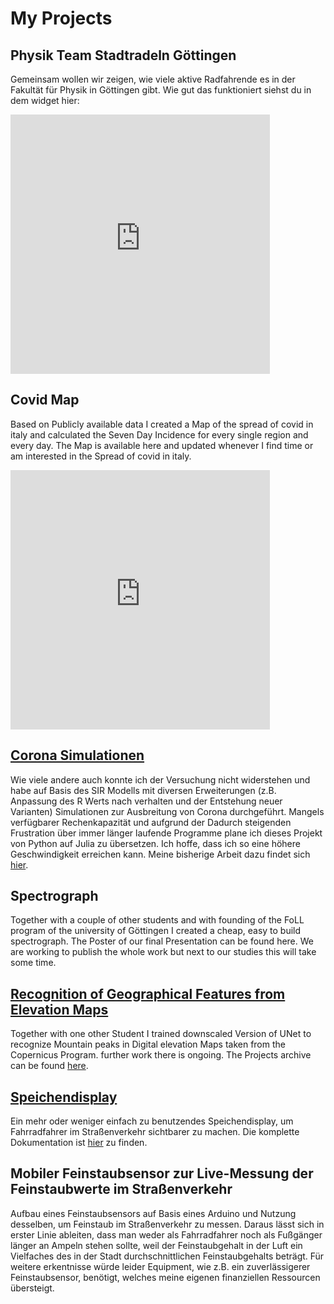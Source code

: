 # My Projects 
## Physik Team Stadtradeln Göttingen
Gemeinsam wollen wir zeigen, wie viele aktive Radfahrende es in der Fakultät für Physik in Göttingen gibt. Wie gut das funktioniert siehst du in dem widget hier:
<div style="width: auto !important; min-width: 375px; max-width: 415px; height: 415px;">
<iframe style="width: 100%; height: 100%;" frameborder="0" scrolling="no" src="https://www.stadtradeln.de/fileadmin/radelkalender/embed/radelmeter-team.php?sr_team_id=45412"></iframe>
</div>

## Covid Map 

Based on Publicly available data I created a Map of the spread of covid in italy and calculated the Seven Day Incidence for every single region and every day. The Map is available here and updated whenever I find time or am interested in the Spread of covid in italy.
<div style="width: auto !important; min-width: 375px; max-width: 415px; height: 415px;">
<iframe style="width: 100%; height: 100%;" frameborder="0" scrolling="no" src="https://rubenhaag.github.io/italy_covid_map/"></iframe>
</div>


## [Corona Simulationen](https://gitlab.gwdg.de/ruben.haag/corona-simulations)

Wie viele andere auch konnte ich der Versuchung nicht widerstehen und habe auf Basis des SIR Modells mit diversen Erweiterungen (z.B. Anpassung des R Werts nach verhalten und der Entstehung neuer Varianten) Simulationen zur Ausbreitung von Corona durchgeführt. Mangels verfügbarer Rechenkapazität und aufgrund der Dadurch steigenden Frustration über immer länger laufende Programme plane ich dieses Projekt von Python auf Julia zu übersetzen. Ich hoffe, dass ich so eine höhere Geschwindigkeit erreichen kann. Meine bisherige Arbeit dazu findet sich [hier](https://gitlab.gwdg.de/ruben.haag/corona-simulations). 

## Spectrograph 

Together with a couple of other students and with founding of the FoLL program of the university of Göttingen I created a cheap, easy to build spectrograph. The Poster of our final Presentation can be found here. We are working to publish the whole work but next to our studies this will take some time. 

## [Recognition of Geographical Features from Elevation Maps](https://github.com/RubenHaag/UniPD_VisionAndCognitiveServices)

Together with one other Student I trained downscaled Version of UNet to recognize Mountain peaks in Digital elevation Maps taken from the Copernicus Program. further work there is ongoing. The Projects archive can be found [here](https://github.com/RubenHaag/UniPD_VisionAndCognitiveServices).

## [Speichendisplay](https://rubenhaag.github.io/bikelight/index.html)

Ein mehr oder weniger einfach zu benutzendes Speichendisplay, um Fahrradfahrer im Straßenverkehr sichtbarer zu machen. Die komplette Dokumentation ist [hier](https://rubenhaag.github.io/bikelight/index.html) zu finden. 

## Mobiler Feinstaubsensor zur Live-Messung der Feinstaubwerte im Straßenverkehr

Aufbau eines Feinstaubsensors auf Basis eines Arduino und Nutzung desselben, um Feinstaub im Straßenverkehr zu messen. Daraus lässt sich in erster Linie ableiten, dass man weder als Fahrradfahrer noch als Fußgänger länger an Ampeln stehen sollte, weil der Feinstaubgehalt in der Luft ein Vielfaches des in der Stadt durchschnittlichen Feinstaubgehalts beträgt. Für weitere erkentnisse würde leider Equipment, wie z.B. ein zuverlässigerer Feinstaubsensor, benötigt, welches meine eigenen finanziellen Ressourcen übersteigt.


